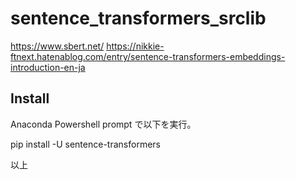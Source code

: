 # sentence_transformers_srclib

https://www.sbert.net/
https://nikkie-ftnext.hatenablog.com/entry/sentence-transformers-embeddings-introduction-en-ja

## Install

Anaconda Powershell prompt で以下を実行。

pip install -U sentence-transformers

以上